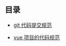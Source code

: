 ## 目录

- [git 代码提交规范](/more/code/standard.html#git-%e4%bb%a3%e7%a0%81%e6%8f%90%e4%ba%a4%e8%a7%84%e8%8c%83)

- [vue 项目的代码规范](/more/code/vueStandard.html#vue-%e9%a1%b9%e7%9b%ae%e7%9a%84%e4%bb%a3%e7%a0%81%e8%a7%84%e8%8c%83)
